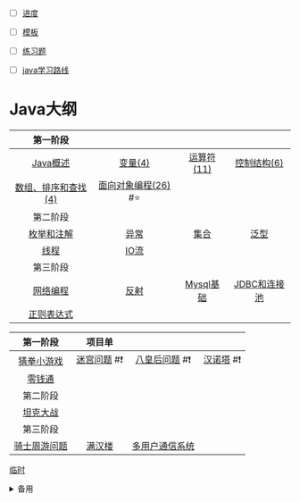 <meta name="viewport" content="width=device-width, initial-scale=1.0, viewport-fit=cover">

- [ ]  [进度](https://www.bilibili.com/video/BV1fh411y7R8?t=2.1&p=428)  
- [ ] [模板](模板.md)
- [ ] [练习题](练习题.md)  
- [ ] [java学习路线](Java学习路线.md)

 
# Java大纲

|第一阶段||||
|:-:|:-:|:-:|:-:|
|[Java概述](Java概述.md) |[变量(4)](变量.md)	|[运算符(11)](运算符.md)|[控制结构(6)](控制结构.md) |
|[数组、排序和查找(4)](数组、排序和查找.md) |[面向对象编程(26)](面向对象编程.md) #⭐|||
|第二阶段||||
|[枚举和注解](枚举和注解.md)|[异常](异常.md) |[集合](集合.md) |[泛型](泛型.md)|
|[线程](线程.md)  |[IO流](IO流.md)|||
|第三阶段||||
|[网络编程](网络编程.md)|[反射](反射.md) |[Mysql基础](Mysql基础.md) |[JDBC和连接池](JDBC和连接池.md) |
|[正则表达式](正则表达式.md) |

|第一阶段|项目单|||
|:-:|:-:|:-:|:-:|
|[猜拳小游戏](猜拳小游戏.md)|[迷宫问题](迷宫问题.md) #❗️|[八皇后问题](八皇后问题.md) #❗|[汉诺塔](汉诺塔) #❗|
|[零钱通](零钱通.md) ||||
|第二阶段|
|[坦克大战](坦克大战.md) |
|第三阶段|
|[骑士周游问题](骑士周游问题.md) |[满汉楼](满汉楼.md)|[多用户通信系统](多用户通信系统.md)  |

[临时](临时.md)
<details><summary>备用</summary>


# 第一部分 Java基础

- [ ] 第一阶段：编程思想
	- [ ] [Java概述](Java概述.md) 
	- [ ] [变量](变量.md)  
	- [ ] [运算符](运算符.md) 
	- [ ] [控制结构](控制结构.md) 
	- [ ] [数组、排序和查找](数组、排序和查找.md) 
	- [ ] [面向对象编程](面向对象编程.md) #⭐️ 
	- [ ] **项目** 
    	- [ ] [猜拳小游戏](猜拳小游戏.md)
		- [ ] [迷宫问题](迷宫问题.md) #❗️
		- [ ] [八皇后问题](八皇后问题.md) #❗
		- [ ] [汉诺塔](汉诺塔) #❗
		- [ ] [零钱通](零钱通.md) 
		- [ ] [房屋出租系统](房屋出租系统.md) 
- [ ] 第二阶段：编程能力 
	<!-- - [ ] [面向对象编程](面向对象编程.md) #⭐ -->
	- [ ] [枚举和注解](枚举和注解.md) 
	- [ ] [异常](异常.md) 
	- [ ] [常用类](常用类.md)  
	- [ ] [集合](集合.md) 
	- [ ] [泛型](泛型.md) 
	- [ ] [线程](线程.md)  
	- [ ] [IO流](IO流.md) 
	- [ ] 项目 
		- [ ] [坦克大战](坦克大战.md) 
- [ ] 第三阶段：分析和代码实现
	- [ ] [网络编程](网络编程.md) 
	- [ ] [反射](反射.md) 
	- [ ] [Mysql基础](Mysql基础.md) 
	- [ ] [JDBC和连接池](JDBC和连接池.md)  
	- [ ] [正则表达式](正则表达式.md) 
	- [ ] 项目
		- [ ] [骑士周游问题](骑士周游问题.md) 
		- [ ] [满汉楼](满汉楼.md) 
		- [ ] [多用户通信系统](多用户通信系统.md)  

# 第二部分 Java高级

</details>
